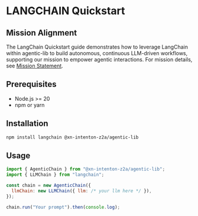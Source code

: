 # LANGCHAIN Quickstart

## Mission Alignment

The LangChain Quickstart guide demonstrates how to leverage LangChain within agentic-lib to build autonomous, continuous LLM-driven workflows, supporting our mission to empower agentic interactions. For mission details, see [Mission Statement](../MISSION.md).

## Prerequisites

- Node.js >= 20
- npm or yarn

## Installation

```bash
npm install langchain @xn-intenton-z2a/agentic-lib
```

## Usage

```js
import { AgenticChain } from "@xn-intenton-z2a/agentic-lib";
import { LLMChain } from "langchain";

const chain = new AgenticChain({
  llmChain: new LLMChain({ llm: /* your llm here */ }),
});

chain.run("Your prompt").then(console.log);
```